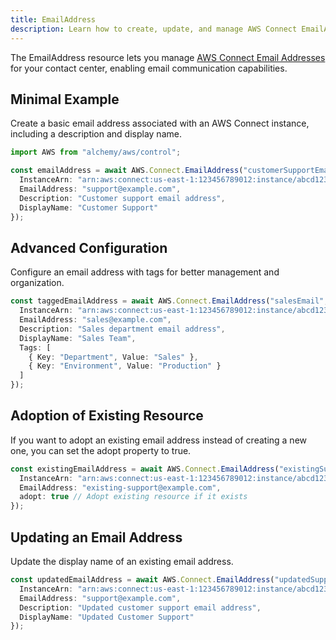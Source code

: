 ```yaml
---
title: EmailAddress
description: Learn how to create, update, and manage AWS Connect EmailAddresss using Alchemy Cloud Control.
---
```


The EmailAddress resource lets you manage [AWS Connect Email Addresses](https://docs.aws.amazon.com/connect/latest/userguide/) for your contact center, enabling email communication capabilities.

## Minimal Example

Create a basic email address associated with an AWS Connect instance, including a description and display name.

```ts
import AWS from "alchemy/aws/control";

const emailAddress = await AWS.Connect.EmailAddress("customerSupportEmail", {
  InstanceArn: "arn:aws:connect:us-east-1:123456789012:instance/abcd1234-abcd-1234-abcd-1234567890ab",
  EmailAddress: "support@example.com",
  Description: "Customer support email address",
  DisplayName: "Customer Support"
});
```

## Advanced Configuration

Configure an email address with tags for better management and organization.

```ts
const taggedEmailAddress = await AWS.Connect.EmailAddress("salesEmail", {
  InstanceArn: "arn:aws:connect:us-east-1:123456789012:instance/abcd1234-abcd-1234-abcd-1234567890ab",
  EmailAddress: "sales@example.com",
  Description: "Sales department email address",
  DisplayName: "Sales Team",
  Tags: [
    { Key: "Department", Value: "Sales" },
    { Key: "Environment", Value: "Production" }
  ]
});
```

## Adoption of Existing Resource

If you want to adopt an existing email address instead of creating a new one, you can set the adopt property to true.

```ts
const existingEmailAddress = await AWS.Connect.EmailAddress("existingSupportEmail", {
  InstanceArn: "arn:aws:connect:us-east-1:123456789012:instance/abcd1234-abcd-1234-abcd-1234567890ab",
  EmailAddress: "existing-support@example.com",
  adopt: true // Adopt existing resource if it exists
});
```

## Updating an Email Address

Update the display name of an existing email address.

```ts
const updatedEmailAddress = await AWS.Connect.EmailAddress("updatedSupportEmail", {
  InstanceArn: "arn:aws:connect:us-east-1:123456789012:instance/abcd1234-abcd-1234-abcd-1234567890ab",
  EmailAddress: "support@example.com",
  Description: "Updated customer support email address",
  DisplayName: "Updated Customer Support"
});
```